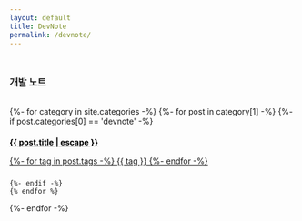 ```yaml
---
layout: default
title: DevNote
permalink: /devnote/
---
```


<h3 style="margin-bottom: 2rem; margin-top: 3rem;">개발 노트</h3>
<div class="row">
{%- for category in site.categories -%}
	{%- for post in category[1] -%}
	{%- if post.categories[0] == 'devnote' -%}
	<div class="card col-md-12" style="margin-bottom: 1.5rem;">
		<a href="{{ post.url | relative_url }}">
			<div class="card-body">
				<h4 style="color: black; margin-bottom: 1rem;">{{ post.title | escape }}</h4>
				<div class="tag-group">
					{%- for tag in post.tags -%}
					<span class="tag badge badge-pill badge-primary">{{ tag }}</span>
					{%- endfor -%}
				</div>
			</div>
		</a>
	</div>

	{%- endif -%}
	{% endfor %}
{%- endfor -%}
</div>